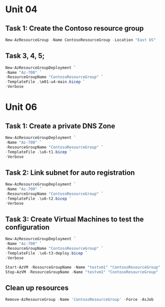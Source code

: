 # Unit 04
## Task 1: Create the Contoso resource group
```Powershell
New-AzResourceGroup -Name ContosoResourceGroup -Location "East US"
```

## Task 3, 4, 5;
```Powershell
New-AzResourceGroupDeployment `
-Name "Az-700" `
-ResourceGroupName "ContosoResourceGroup" `
-TemplateFile .\m01-u4-main.bicep `
-Verbose
```

# Unit 06
## Task 1: Create a private DNS Zone
```Powershell
New-AzResourceGroupDeployment `
-Name "Az-700" `
-ResourceGroupName "ContosoResourceGroup" `
-TemplateFile .\u6-t1.bicep `
-Verbose
```

## Task 2: Link subnet for auto registration
```Powershell
New-AzResourceGroupDeployment `
-Name "Az-700" `
-ResourceGroupName "ContosoResourceGroup" `
-TemplateFile .\u6-t2.bicep `
-Verbose
```

## Task 3: Create Virtual Machines to test the configuration
```Powershell
New-AzResourceGroupDeployment `
-Name "Az-700" `
-ResourceGroupName "ContosoResourceGroup" `
-TemplateFile .\u6-t3-deploy.bicep `
-Verbose

Start-AzVM -ResourceGroupName -Name "testvm1" "ContosoResourceGroup"
Stop-AzVM -ResourceGroupName -Name "testvm1" "ContosoResourceGroup" 
```

## Clean up resources
```Powershell
Remove-AzResourceGroup -Name 'ContosoResourceGroup' -Force -AsJob
```
